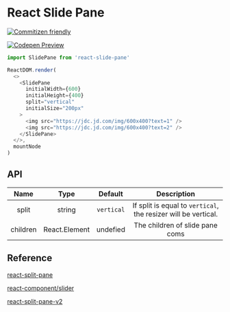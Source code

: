 # React Slide Pane

[![Commitizen friendly](https://img.shields.io/badge/commitizen-friendly-brightgreen.svg)](http://commitizen.github.io/cz-cli/)

[![Codepen Preview](https://img.shields.io/badge/code-pen-brightgreen.svg)](https://codepen.io/turkyden/pen/ExKOmqV)

```js
import SlidePane from 'react-slide-pane'

ReactDOM.render(
  <>
    <SlidePane
      initialWidth={600}
      initialHeight={400}
      split="vertical"
      initialSize="200px"
    >
      <img src="https://jdc.jd.com/img/600x400?text=1" />
      <img src="https://jdc.jd.com/img/600x400?text=2" />
    </SlidePane>
  </>,
  mountNode
)
```

## API

|   Name   |     Type      |  Default   |                          Description                           |
| :------: | :-----------: | :--------: | :------------------------------------------------------------: |
|  split   |    string     | `vertical` | If split is equal to `vertical`, the resizer will be vertical. |
| children | React.Element |  undefied  |                The children of slide pane coms                 |

## Reference

[react-split-pane](https://github.com/tomkp/react-split-pane)

[react-component/slider](https://github.com/react-component/slider)

[react-split-pane-v2](http://react-split-pane-v2.surge.sh/?SimpleExample)
